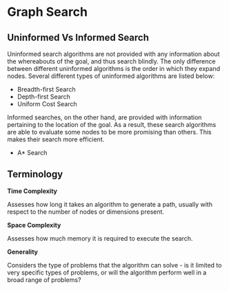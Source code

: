 # Graph Search

## Uninformed Vs Informed Search

Uninformed search algorithms are not provided with any information about the whereabouts of the goal, and thus search blindly. The only difference between different uninformed algorithms is the order in which they expand nodes. Several different types of uninformed algorithms are listed below:

- Breadth-first Search
- Depth-first Search
- Uniform Cost Search

Informed searches, on the other hand, are provided with information pertaining to the location of the goal. As a result, these search algorithms are able to evaluate some nodes to be more promising than others. This makes their search more efficient. 

- A* Search

## Terminology

**Time Complexity**

Assesses how long it takes an algorithm to generate a path, usually with respect to the number of nodes or dimensions present.

**Space Complexity** 

Assesses how much memory it is required to execute the search.  

**Generality**

Considers the type of problems that the algorithm can solve - is it limited to very specific types of problems, or will the algorithm perform well in a broad range of problems?

